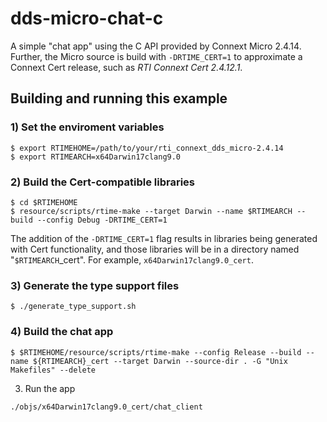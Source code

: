 # dds-micro-chat-c
A simple "chat app" using the C API provided by Connext Micro 2.4.14. Further, the Micro source is build with `-DRTIME_CERT=1` to approximate a Connext Cert release, such as *RTI Connext Cert 2.4.12.1*.

## Building and running this example

### 1) Set the enviroment variables

    $ export RTIMEHOME=/path/to/your/rti_connext_dds_micro-2.4.14
    $ export RTIMEARCH=x64Darwin17clang9.0

### 2) Build the Cert-compatible libraries

    $ cd $RTIMEHOME
    $ resource/scripts/rtime-make --target Darwin --name $RTIMEARCH --build --config Debug -DRTIME_CERT=1

The addition of the `-DRTIME_CERT=1` flag results in libraries being generated with Cert functionality, and those libraries will be in a directory named "`$RTIMEARCH`_cert". For example, `x64Darwin17clang9.0_cert`.

### 3) Generate the type support files

    $ ./generate_type_support.sh


### 4) Build the chat app

    $ $RTIMEHOME/resource/scripts/rtime-make --config Release --build --name ${RTIMEARCH}_cert --target Darwin --source-dir . -G "Unix Makefiles" --delete


3) Run the app
```
./objs/x64Darwin17clang9.0_cert/chat_client
``` 
